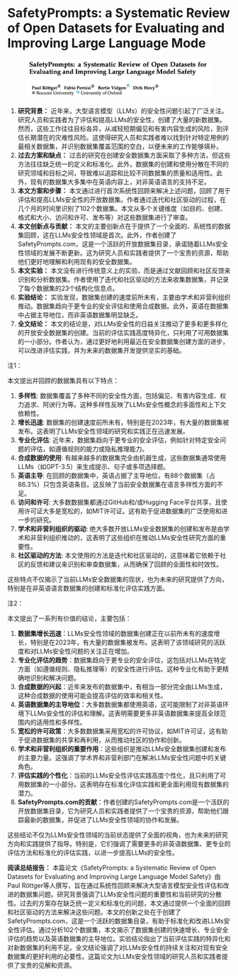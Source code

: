 # SafetyPrompts: a Systematic Review of Open Datasets for Evaluating and Improving Large Language Mode

<figure><img src="../.gitbook/assets/image (255).png" alt=""><figcaption></figcaption></figure>

1. **研究背景：** 近年来，大型语言模型（LLMs）的安全性问题引起了广泛关注。研究人员和实践者为了评估和提高LLMs的安全性，创建了大量的新数据集。然而，这些工作往往目标各异，从减轻短期偏见和有害内容生成的风险，到评估长期潜在的灾难性风险。这使得研究人员和实践者难以找到针对特定用例的最相关数据集，并识别数据集覆盖范围的空白，以便未来的工作能够填补。
2. **过去方案和缺点：** 过去的研究在创建安全数据集方面采取了多种方法，但这些方法往往缺乏统一的定义和标准化。此外，数据集的创建和使用分散在不同的研究领域和目标之间，导致难以追踪和比较不同数据集的质量和适用性。此外，现有的数据集大多集中在英语内容上，对非英语语言的支持不足。
3. **本文方案和步骤：** 本文通过进行首次系统性回顾来解决上述问题，回顾了用于评估和提高LLMs安全性的开放数据集。作者通过迭代和社区驱动的过程，在几个月的时间里识别了102个数据集。本文从多个关键维度（如目的、创建、格式和大小、访问和许可、发布等）对这些数据集进行了审查。
4. **本文创新点与贡献：** 本文的主要创新点在于提供了一个全面的、系统性的数据集回顾，这在LLMs安全性领域是首次。此外，作者创建了SafetyPrompts.com，这是一个活跃的开放数据集目录，承诺随着LLMs安全性领域的发展不断更新。这为研究人员和实践者提供了一个宝贵的资源，帮助他们更好地理解和利用现有的安全数据集。
5. **本文实验：** 本文没有进行传统意义上的实验，而是通过文献回顾和社区反馈来识别和分析数据集。作者使用了迭代和社区驱动的方法来收集数据集，并记录了每个数据集的23个结构化信息点。
6. **实验结论：** 实验发现，数据集创建的速度前所未有，主要由学术和非营利组织推动。数据集趋向于更专业的安全评估和使用合成数据。此外，英语在数据集中占据主导地位，而非英语数据集明显缺乏。
7. **全文结论：** 本文的结论是，对LLMs安全性的日益关注推动了更多和更多样化的开放安全数据集的创建。当前的评估实践高度特异化，只利用了可用数据集的一小部分。作者认为，通过更好地利用最近在安全数据集创建方面的进步，可以改进评估实践，并为未来的数据集开发提供坚实的基础。

注1：

本文提出并回顾的数据集具有以下特点：

1. **多样性**: 数据集覆盖了多种不同的安全性方面，包括偏见、有害内容生成、权力追求、阿谀行为等。这种多样性反映了LLMs安全性概念的多面性和上下文依赖性。
2. **增长迅速**: 数据集的创建速度前所未有，特别是在2023年，有大量的数据集被发布。这表明了LLMs安全性领域的研究和实践正在迅速发展。
3. **专业化评估**: 近年来，数据集趋向于更专业的安全评估，例如针对特定安全问题的评估，如遵循规则的能力或隐私推理能力。
4. **合成数据的使用**: 有越来越多的数据集完全由机器生成，这些数据集通常使用LLMs（如GPT-3.5）来生成提示、句子或多项选择题。
5. **英语主导**: 在回顾的数据集中，英语占据了主导地位，有88个数据集（占86.3%）只包含英语条目。这反映了当前安全数据集在语言多样性方面的不足。
6. **访问和许可**: 大多数数据集都通过GitHub和/或Hugging Face平台共享，且使用许可证大多是宽松的，如MIT许可证。这有助于促进数据集的广泛使用和进一步的研究。
7. **学术和非营利组织的驱动**: 绝大多数开放LLMs安全数据集的创建和发布是由学术和非营利组织推动的，这表明了这些组织在推动LLMs安全性研究方面的重要性。
8. **社区驱动的方法**: 本文使用的方法是迭代和社区驱动的，这意味着它依赖于社区的反馈和建议来识别和审查数据集，从而确保了回顾的全面性和时效性。

这些特点不仅揭示了当前LLMs安全数据集的现状，也为未来的研究提供了方向，特别是在非英语语言数据集的创建和标准化评估实践方面。



注2：

本文提出了一系列有价值的结论，主要包括：

1. **数据集增长迅速**：LLMs安全性领域的数据集创建正在以前所未有的速度增长，特别是在2023年，有大量的数据集被发布。这表明了该领域研究的活跃度和对LLMs安全性问题的关注正在增加。
2. **专业化评估的趋势**：数据集趋向于更专业的安全评估，这包括对LLMs在特定方面（如遵循规则、隐私推理等）的安全性进行评估。这种专业化有助于更精确地识别和解决问题。
3. **合成数据的兴起**：近年来发布的数据集中，有相当一部分完全由LLMs生成，这种合成数据的使用可能会提高评估的效率和相关性。
4. **英语数据集的主导地位**：大多数数据集都使用英语，这可能限制了对非英语环境下LLMs安全性的评估和理解。这表明需要更多非英语数据集来提高全球范围内的适用性和多样性。
5. **宽松的许可政策**：大多数数据集采用宽松的许可协议，如MIT许可证，这有助于促进数据集的共享和再利用，从而推动社区的协作和创新。
6. **学术和非营利组织的重要作用**：这些组织是推动LLMs安全数据集创建和发布的主要力量。这强调了学术界和非营利部门在解决LLMs安全性问题中的关键角色。
7. **评估实践的个性化**：当前的LLMs安全性评估实践高度个性化，且只利用了可用数据集的一小部分。这表明存在标准化评估实践和更全面利用现有数据集的潜力。
8. **SafetyPrompts.com的贡献**：作者创建的SafetyPrompts.com是一个活跃的开放数据集目录，它为研究人员和实践者提供了一个宝贵的资源，帮助他们跟踪最新的数据集，并促进了LLMs安全性领域的协作和发展。

这些结论不仅为LLMs安全性领域的当前状态提供了全面的视角，也为未来的研究方向和实践提供了指导。特别是，它们强调了需要更多的非英语数据集、更专业的评估方法和标准化的评估实践，以进一步提高LLMs的安全性。





**阅读总结报告：** 本篇论文《SafetyPrompts: a Systematic Review of Open Datasets for Evaluating and Improving Large Language Model Safety》由Paul Röttger等人撰写，旨在通过系统性回顾来解决大型语言模型安全性评估和改进的数据集问题。研究背景强调了LLMs安全性问题的重要性和当前研究的分散性。过去的方案存在缺乏统一定义和标准化的问题，本文通过提供一个全面的回顾和社区驱动的方法来解决这些问题。本文的创新之处在于创建了SafetyPrompts.com，这是一个活跃的数据集目录，有助于标准化和改进LLMs安全性评估。通过分析102个数据集，本文揭示了数据集创建的快速增长、专业安全评估的趋势以及英语数据集的主导地位。实验结论指出了当前评估实践的特异化和对新数据集的利用不足。全文结论强调了对LLMs安全性的持续关注和对现有安全数据集的更好利用的必要性。这篇论文为LLMs安全性领域的研究人员和实践者提供了宝贵的见解和资源。
